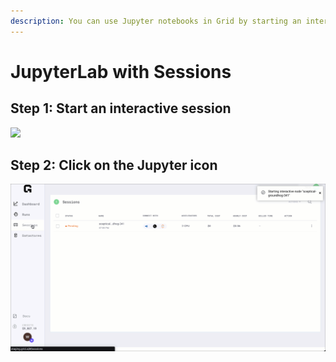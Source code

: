 ```yaml
---
description: You can use Jupyter notebooks in Grid by starting an interactive session.
---
```


# JupyterLab with Sessions

## Step 1: Start an interactive session

![](../../.gitbook/assets/sess%20%282%29.gif)



## Step 2: Click on the Jupyter icon

![](../../.gitbook/assets/click.gif)



